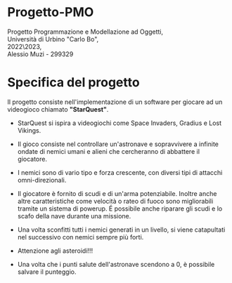 # Progetto-PMO
Progetto Programmazione e Modellazione ad Oggetti,   
Università di Urbino "Carlo Bo",   
2022\2023,   
Alessio Muzi - 299329

# Specifica del progetto
Il progetto consiste nell'implementazione di un software per giocare ad un videogioco chiamato **"StarQuest"**.

- StarQuest si ispira a videogiochi come Space Invaders, Gradius e Lost Vikings.

- Il gioco consiste nel controllare un'astronave e sopravvivere a infinite ondate di nemici umani e alieni che cercheranno di abbattere il giocatore.

- I nemici sono di vario tipo e forza crescente, con diversi tipi di attacchi omni-direzionali.

- Il giocatore è fornito di scudi e di un'arma potenziabile. Inoltre anche altre caratteristiche come velocità o rateo di fuoco sono migliorabili tramite un sistema di powerup. É possibile anche riparare gli scudi e lo scafo della nave durante una missione.

- Una volta sconfitti tutti i nemici generati in un livello, si viene catapultati nel successivo con nemici sempre più forti.

- Attenzione agli asteroidi!!!

- Una volta che i punti salute dell'astronave scendono a 0, è possibile salvare il punteggio.
